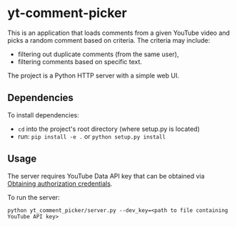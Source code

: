 # yt-comment-picker

This is an application that loads comments from a given YouTube video 
and picks a random comment based on criteria. 
The criteria may include: 
* filtering out duplicate comments (from the same user),
* filtering comments based on specific text.

The project is a Python HTTP server with a simple web UI. 

## Dependencies

To install dependencies:

* `cd` into the project's root directory (where setup.py is located)
* run: `pip install -e .` or `python setup.py install`

## Usage

The server requires YouTube Data API key 
that can be obtained 
via [Obtaining authorization credentials](https://developers.google.com/youtube/registering_an_application).

To run the server:
```
python yt_comment_picker/server.py --dev_key=<path to file containing YouTube API key>
```

